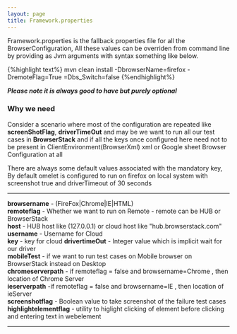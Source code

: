 ```yaml
---
layout: page
title: Framework.properties
---
```


Framework.properties is the fallback properties file for all the BrowserConfiguration, All these values can be overriden from command line by providing as Jvm arguments with syntax something like below.

{%highlight text%}
mvn clean install -DbrowserName=firefox -DremoteFlag=True =Dbs_Switch=false
{%endhighlight%}

**_Please note it is always good to have but purely optional_**
### Why we need 

Consider a scenario where most of the configuration are repeated like **screenShotFlag**, **driverTimeOut** and may be we want to run all our test cases in **BrowserStack** and if all the keys once configured here need not to be present in ClientEnvironment(BrowserXml) xml or Google sheet Browser Configuration at all 

There are always some default values associated with the mandatory key, By default omelet is configured to run on firefox on local system with screenshot true and driverTimeout of 30 seconds
***
**browsername** - (FireFox|Chrome|IE|HTML)  
**remoteflag** - Whether we want to run on Remote - remote can be HUB or BrowserStack   
**host** - HUB host like (127.0.0.1) or cloud host like "hub.browserstack.com"   
**username** - Username for Cloud   
**key** - key for cloud
**drivertimeOut** - Integer value which is implicit wait for our driver    
**mobileTest** - if we want to run test cases on Mobile browser on BrowserStack instead on Desktop  
**chromeserverpath** - if remoteflag = false and browsername=Chrome , then location of Chrome Server  
**ieserverpath** -if remoteflag = false and browsername=IE , then location of ieServer  
**screenshotflag** - Boolean value to take screenshot of the failure test cases  
**highlightelementflag** - utility to higlight clicking of element before clicking and entering text in webelement  

***